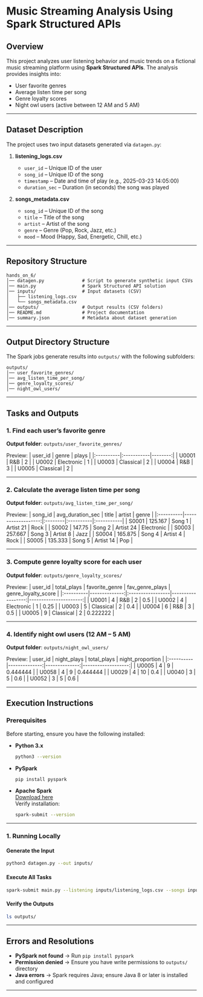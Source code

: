 # Music Streaming Analysis Using Spark Structured APIs

## Overview
This project analyzes user listening behavior and music trends on a fictional music streaming platform using **Spark Structured APIs**. The analysis provides insights into:
- User favorite genres
- Average listen time per song
- Genre loyalty scores
- Night owl users (active between 12 AM and 5 AM)

---

## Dataset Description
The project uses two input datasets generated via `datagen.py`:

1. **listening_logs.csv**
   - `user_id` – Unique ID of the user  
   - `song_id` – Unique ID of the song  
   - `timestamp` – Date and time of play (e.g., 2025-03-23 14:05:00)  
   - `duration_sec` – Duration (in seconds) the song was played  

2. **songs_metadata.csv**
   - `song_id` – Unique ID of the song  
   - `title` – Title of the song  
   - `artist` – Artist of the song  
   - `genre` – Genre (Pop, Rock, Jazz, etc.)  
   - `mood` – Mood (Happy, Sad, Energetic, Chill, etc.)  

---

## Repository Structure
```
hands_on_6/
│── datagen.py              # Script to generate synthetic input CSVs
│── main.py                 # Spark Structured API solution
│── inputs/                 # Input datasets (CSV)
│   ├── listening_logs.csv
│   └── songs_metadata.csv
│── outputs/                # Output results (CSV folders)
│── README.md               # Project documentation
│── summary.json            # Metadata about dataset generation
```

---

## Output Directory Structure
The Spark jobs generate results into `outputs/` with the following subfolders:
```
outputs/
│── user_favorite_genres/
│── avg_listen_time_per_song/
│── genre_loyalty_scores/
│── night_owl_users/
```

---

## Tasks and Outputs

### 1. Find each user’s favorite genre  
**Output folder**: `outputs/user_favorite_genres/`  

Preview:
| user_id   | genre      |   plays |
|:----------|:-----------|--------:|
| U0001     | R&B        |       2 |
| U0002     | Electronic |       1 |
| U0003     | Classical  |       2 |
| U0004     | R&B        |       3 |
| U0005     | Classical  |       2 |

---

### 2. Calculate the average listen time per song  
**Output folder**: `outputs/avg_listen_time_per_song/`  

Preview:
| song_id   |   avg_duration_sec | title   | artist    | genre      |
|:----------|-------------------:|:--------|:----------|:-----------|
| S0001     |            125.167 | Song 1  | Artist 21 | Rock       |
| S0002     |            147.75  | Song 2  | Artist 24 | Electronic |
| S0003     |            257.667 | Song 3  | Artist 8  | Jazz       |
| S0004     |            165.875 | Song 4  | Artist 4  | Rock       |
| S0005     |            135.333 | Song 5  | Artist 14 | Pop        |

---

### 3. Compute genre loyalty score for each user  
**Output folder**: `outputs/genre_loyalty_scores/`  

Preview:
| user_id   |   total_plays | favorite_genre   |   fav_genre_plays |   genre_loyalty_score |
|:----------|--------------:|:-----------------|------------------:|----------------------:|
| U0001     |             4 | R&B              |                 2 |              0.5      |
| U0002     |             4 | Electronic       |                 1 |              0.25     |
| U0003     |             5 | Classical        |                 2 |              0.4      |
| U0004     |             6 | R&B              |                 3 |              0.5      |
| U0005     |             9 | Classical        |                 2 |              0.222222 |

---

### 4. Identify night owl users (12 AM – 5 AM)  
**Output folder**: `outputs/night_owl_users/`  

Preview:
| user_id   |   night_plays |   total_plays |   night_proportion |
|:----------|--------------:|--------------:|-------------------:|
| U0005     |             4 |             9 |           0.444444 |
| U0058     |             4 |             9 |           0.444444 |
| U0029     |             4 |            10 |           0.4      |
| U0040     |             3 |             5 |           0.6      |
| U0052     |             3 |             5 |           0.6      |

---

## Execution Instructions

### Prerequisites
Before starting, ensure you have the following installed:

- **Python 3.x**
  ```bash
  python3 --version
  ```
- **PySpark**
  ```bash
  pip install pyspark
  ```
- **Apache Spark**  
  [Download here](https://spark.apache.org/downloads.html)  
  Verify installation:
  ```bash
  spark-submit --version
  ```

---

### 1. Running Locally

#### Generate the Input
```bash
python3 datagen.py --out inputs/
```

#### Execute All Tasks
```bash
spark-submit main.py --listening inputs/listening_logs.csv --songs inputs/songs_metadata.csv --out outputs/
```

#### Verify the Outputs
```bash
ls outputs/
```

---

## Errors and Resolutions
- **PySpark not found** → Run `pip install pyspark`  
- **Permission denied** → Ensure you have write permissions to `outputs/` directory  
- **Java errors** → Spark requires Java; ensure Java 8 or later is installed and configured  

---
